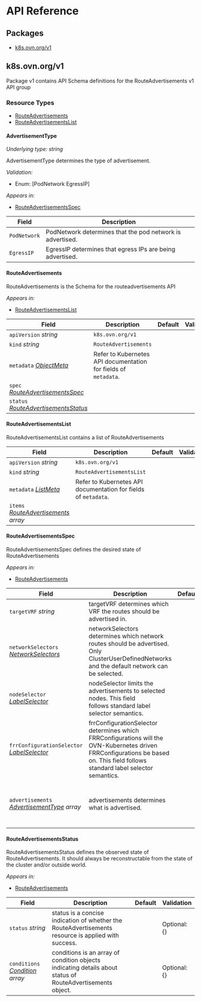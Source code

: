 # API Reference

## Packages
- [k8s.ovn.org/v1](#k8sovnorgv1)


## k8s.ovn.org/v1

Package v1 contains API Schema definitions for the RouteAdvertisements v1 API
group

### Resource Types
- [RouteAdvertisements](#routeadvertisements)
- [RouteAdvertisementsList](#routeadvertisementslist)



#### AdvertisementType

_Underlying type:_ _string_

AdvertisementType determines the type of advertisement.

_Validation:_
- Enum: [PodNetwork EgressIP]

_Appears in:_
- [RouteAdvertisementsSpec](#routeadvertisementsspec)

| Field | Description |
| --- | --- |
| `PodNetwork` | PodNetwork determines that the pod network is advertised.<br /> |
| `EgressIP` | EgressIP determines that egress IPs are being advertised.<br /> |


#### RouteAdvertisements



RouteAdvertisements is the Schema for the routeadvertisements API



_Appears in:_
- [RouteAdvertisementsList](#routeadvertisementslist)

| Field | Description | Default | Validation |
| --- | --- | --- | --- |
| `apiVersion` _string_ | `k8s.ovn.org/v1` | | |
| `kind` _string_ | `RouteAdvertisements` | | |
| `metadata` _[ObjectMeta](https://kubernetes.io/docs/reference/generated/kubernetes-api/v1.28/#objectmeta-v1-meta)_ | Refer to Kubernetes API documentation for fields of `metadata`. |  |  |
| `spec` _[RouteAdvertisementsSpec](#routeadvertisementsspec)_ |  |  |  |
| `status` _[RouteAdvertisementsStatus](#routeadvertisementsstatus)_ |  |  |  |


#### RouteAdvertisementsList



RouteAdvertisementsList contains a list of RouteAdvertisements





| Field | Description | Default | Validation |
| --- | --- | --- | --- |
| `apiVersion` _string_ | `k8s.ovn.org/v1` | | |
| `kind` _string_ | `RouteAdvertisementsList` | | |
| `metadata` _[ListMeta](https://kubernetes.io/docs/reference/generated/kubernetes-api/v1.28/#listmeta-v1-meta)_ | Refer to Kubernetes API documentation for fields of `metadata`. |  |  |
| `items` _[RouteAdvertisements](#routeadvertisements) array_ |  |  |  |


#### RouteAdvertisementsSpec



RouteAdvertisementsSpec defines the desired state of RouteAdvertisements



_Appears in:_
- [RouteAdvertisements](#routeadvertisements)

| Field | Description | Default | Validation |
| --- | --- | --- | --- |
| `targetVRF` _string_ | targetVRF determines which VRF the routes should be advertised in. |  | Optional: \{\} <br /> |
| `networkSelectors` _[NetworkSelectors](#networkselectors)_ | networkSelectors determines which network routes should be advertised.<br />Only ClusterUserDefinedNetworks and the default network can be selected. |  | Required: \{\} <br /> |
| `nodeSelector` _[LabelSelector](https://kubernetes.io/docs/reference/generated/kubernetes-api/v1.28/#labelselector-v1-meta)_ | nodeSelector limits the advertisements to selected nodes. This field<br />follows standard label selector semantics. |  | Required: \{\} <br /> |
| `frrConfigurationSelector` _[LabelSelector](https://kubernetes.io/docs/reference/generated/kubernetes-api/v1.28/#labelselector-v1-meta)_ | frrConfigurationSelector determines which FRRConfigurations will the<br />OVN-Kubernetes driven FRRConfigurations be based on. This field follows<br />standard label selector semantics. |  | Required: \{\} <br /> |
| `advertisements` _[AdvertisementType](#advertisementtype) array_ | advertisements determines what is advertised. |  | Enum: [PodNetwork EgressIP] <br />MaxItems: 2 <br />MinItems: 1 <br />Required: \{\} <br /> |


#### RouteAdvertisementsStatus



RouteAdvertisementsStatus defines the observed state of RouteAdvertisements.
It should always be reconstructable from the state of the cluster and/or
outside world.



_Appears in:_
- [RouteAdvertisements](#routeadvertisements)

| Field | Description | Default | Validation |
| --- | --- | --- | --- |
| `status` _string_ | status is a concise indication of whether the RouteAdvertisements<br />resource is applied with success. |  | Optional: \{\} <br /> |
| `conditions` _[Condition](https://kubernetes.io/docs/reference/generated/kubernetes-api/v1.28/#condition-v1-meta) array_ | conditions is an array of condition objects indicating details about<br />status of RouteAdvertisements object. |  | Optional: \{\} <br /> |


